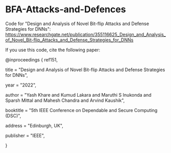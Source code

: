 # BFA-Attacks-and-Defences
Code for "Design and Analysis of Novel Bit-flip Attacks and Defense Strategies for DNNs": https://www.researchgate.net/publication/355116625_Design_and_Analysis_of_Novel_Bit-flip_Attacks_and_Defense_Strategies_for_DNNs

If you use this code, cite the following paper:

@inproceedings { ref151,

title            = "Design and Analysis of Novel Bit-flip Attacks and Defense Strategies for DNNs",

year             = "2022",

author           = "Yash Khare and Kumud Lakara and Maruthi S Inukonda and Sparsh Mittal and Mahesh Chandra and Arvind Kaushik",

booktitle        = "5th IEEE Conference on Dependable and Secure Computing (DSC)",

address          = "Edinburgh, UK",

publisher        = "IEEE",

}
